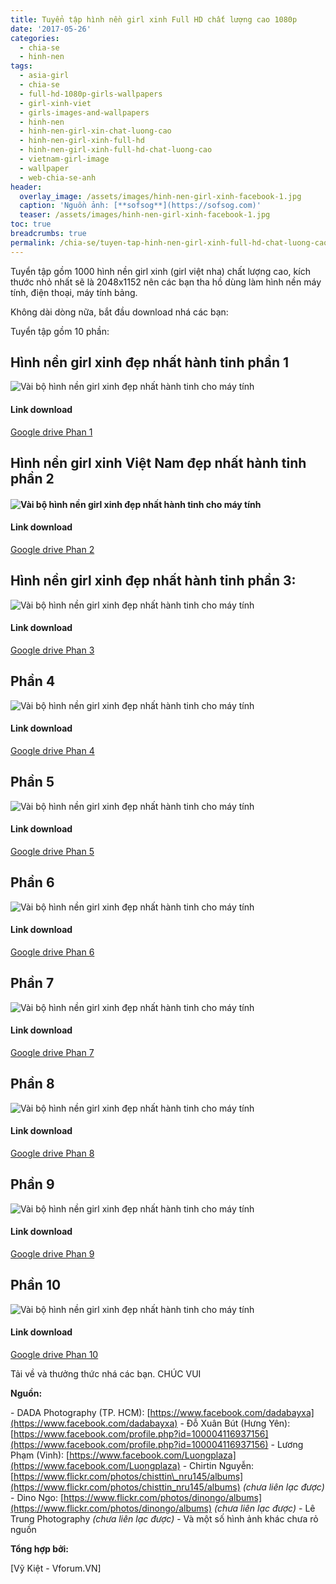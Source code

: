 ```yaml
---
title: Tuyển tập hình nền girl xinh Full HD chất lượng cao 1080p
date: '2017-05-26'
categories:
  - chia-se
  - hinh-nen
tags:
  - asia-girl
  - chia-se
  - full-hd-1080p-girls-wallpapers
  - girl-xinh-viet
  - girls-images-and-wallpapers
  - hinh-nen
  - hinh-nen-girl-xin-chat-luong-cao
  - hinh-nen-girl-xinh-full-hd
  - hinh-nen-girl-xinh-full-hd-chat-luong-cao
  - vietnam-girl-image
  - wallpaper
  - web-chia-se-anh
header:
  overlay_image: /assets/images/hinh-nen-girl-xinh-facebook-1.jpg
  caption: 'Nguồn ảnh: [**sofsog**](https://sofsog.com)'
  teaser: /assets/images/hinh-nen-girl-xinh-facebook-1.jpg
toc: true
breadcrumbs: true
permalink: /chia-se/tuyen-tap-hinh-nen-girl-xinh-full-hd-chat-luong-cao
---
```


Tuyển tập gồm 1000 hình nền girl xinh (girl việt nha) chất lượng cao, kích thước nhỏ nhất sẽ là 2048x1152 nên các bạn tha hồ dùng làm hình nền máy tính, điện thoại, máy tính bảng.

Không dài dòng nữa, bắt đầu download nhá các bạn:

Tuyển tập gồm 10 phần:

## Hình nền girl xinh đẹp nhất hành tinh phần 1

![Vài bộ hình nền girl xinh đẹp nhất hành tinh cho máy tính](/assets/images/girl-xinh-viet-nam.jpg "girl xinh viet nam")

#### Link download

[Google drive Phan 1](https://drive.google.com/file/d/0B8ux_FjvMSjxWlJnUldwTmVDU0E/view?usp=drive_link&resourcekey=0-c-XiQKj91P6QQe1NvLjGvA)

## Hình nền girl xinh Việt Nam đẹp nhất hành tinh phần 2

#### ![Vài bộ hình nền girl xinh đẹp nhất hành tinh cho máy tính](/assets/images/hinh-nen-girl-dep-viet-nam-1.jpg "hinh nen girl dep viet nam 1")

#### Link download

[Google drive Phan 2](https://drive.google.com/file/d/0B8ux_FjvMSjxTUhOb3J4QndpTzg/view?usp=drive_link&resourcekey=0--N1gwXErBxAEx115cd1KzQ)

## Hình nền girl xinh đẹp nhất hành tinh phần 3:

![Vài bộ hình nền girl xinh đẹp nhất hành tinh cho máy tính](/assets/images/telasm-hinh-nen-hot-girl-viet-nam-1.jpg "telasm hinh nen hot girl viet nam 1")

#### Link download

[Google drive Phan 3](https://drive.google.com/file/d/0B8ux_FjvMSjxOVhnSVd3alFBamc/view?usp=drive_link&resourcekey=0-QTGTwIbIyfZh1rULCU33MQ)

## Phần 4

![Vài bộ hình nền girl xinh đẹp nhất hành tinh cho máy tính](/assets/images/hinh-nen-hot-teen-girl-xinh-9x-viet-nam-2016-1.jpg "hinh nen hot teen girl xinh 9x viet nam 2016 1")

#### Link download

[Google drive Phan 4](https://drive.google.com/file/d/0B8ux_FjvMSjxSlQwVVI5YWlFYkE/view?usp=drive_link&resourcekey=0-o5asjsth_KJTxbBChuZ_KA)

## Phần 5

![Vài bộ hình nền girl xinh đẹp nhất hành tinh cho máy tính](/assets/images/hinh-nen-girl-xinh-facebook-2016-1.jpg "hinh nen girl xinh facebook 2016 1")

#### Link download

[Google drive Phan 5](https://drive.google.com/file/d/0B8ux_FjvMSjxemYwMkJ6aUxmOTA/view?usp=drive_link&resourcekey=0-YxOrzusyxWy6UdfIYe4RUg)

## Phần 6

![Vài bộ hình nền girl xinh đẹp nhất hành tinh cho máy tính](/assets/images/girl-cute-han-quoc-telasm.jpg "girl cute han quoc telasm")

#### Link download

[Google drive Phan 6](https://drive.google.com/file/d/0B8ux_FjvMSjxbEJEam92RmJ6M2M/view?usp=drive_link&resourcekey=0--LAgx6wLtOZwMAfMUxhlyA)

## Phần 7

![Vài bộ hình nền girl xinh đẹp nhất hành tinh cho máy tính](/assets/images/hinh-nen-girl-xinh-facebook-1.jpg "hinh nen girl xinh facebook 1")

#### Link download

[Google drive Phan 7](https://drive.google.com/file/d/0B8ux_FjvMSjxQUptZE9BZ1kxUUk/view?usp=drive_link&resourcekey=0-bIAncU-l97uUM2No_WQ_dg)

## Phần 8

![Vài bộ hình nền girl xinh đẹp nhất hành tinh cho máy tính](/assets/images/girl-xinh-gai-dep-2016-1.jpg "girl xinh gai dep 2016 1")

#### Link download

[Google drive Phan 8](https://drive.google.com/file/d/0B8ux_FjvMSjxYVNZYVp1bGZiaGs/view?usp=drive_link&resourcekey=0-lR7K9MRtugCYqAA7fVYjqA)
## Phần 9

![Vài bộ hình nền girl xinh đẹp nhất hành tinh cho máy tính](/assets/images/girl-dep-18-1.jpg "girl dep 18 1")

#### Link download

[Google drive Phan 9](https://drive.google.com/file/d/0B8ux_FjvMSjxVEJvMWtPeEVIS2s/view?usp=drive_link&resourcekey=0-zMwT5TUUovADKpIFz0dsdw)

## Phần 10

![Vài bộ hình nền girl xinh đẹp nhất hành tinh cho máy tính](/assets/images/hinh-nen-girl-xinh-dep-nhat-hanh-tinh.jpg "hinh nen girl xinh dep nhat hanh tinh")

#### Link download

[Google drive Phan 10](https://drive.google.com/file/d/0B8ux_FjvMSjxNVFENjJGeE1TOUU/view?usp=drive_link&resourcekey=0-82uXDJeUdojFYS2ALX0T-Q)

Tải về và thưởng thức nhá các bạn. CHÚC VUI

**Nguồn:**

\- DADA Photography (TP. HCM): [https://www.facebook.com/dadabayxa](https://www.facebook.com/dadabayxa) - Đỗ Xuân Bút (Hưng Yên): [https://www.facebook.com/profile.php?id=100004116937156](https://www.facebook.com/profile.php?id=100004116937156) - Lương Phạm (Vinh): [https://www.facebook.com/Luongplaza](https://www.facebook.com/Luongplaza) - Chirtin Nguyễn: [https://www.flickr.com/photos/chisttin\_nru145/albums](https://www.flickr.com/photos/chisttin_nru145/albums) _(chưa liên lạc được)_ - Dino Ngo: [https://www.flickr.com/photos/dinongo/albums](https://www.flickr.com/photos/dinongo/albums) _(chưa liên lạc được)_ - Lê Trung Photography _(chưa liên lạc được)_ - Và một số hình ảnh khác chưa rỏ nguồn

**Tổng hợp bởi:**

\[Vỹ Kiệt - Vforum.VN\]
